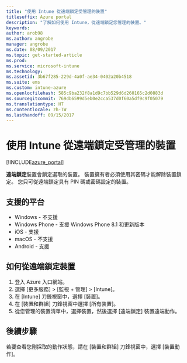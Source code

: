 ```yaml
---
title: "使用 Intune 從遠端鎖定受管理的裝置"
titlesuffix: Azure portal
description: "了解如何使用 Intune，從遠端鎖定您管理的裝置。"
keywords: 
author: arob98
ms.author: angrobe
manager: angrobe
ms.date: 08/09/2017
ms.topic: get-started-article
ms.prod: 
ms.service: microsoft-intune
ms.technology: 
ms.assetid: 3b67f285-229d-4a0f-ae34-0402a20b4518
ms.suite: ems
ms.custom: intune-azure
ms.openlocfilehash: 585c9ba232f8a1d9c7bb529d6d260165c2d0883d
ms.sourcegitcommit: 769db6599d5eb0e2cca537d0f60a5df9c9f05079
ms.translationtype: HT
ms.contentlocale: zh-TW
ms.lasthandoff: 09/15/2017
---
```

# <a name="remotely-lock-managed-devices-with-intune"></a>使用 Intune 從遠端鎖定受管理的裝置


[!INCLUDE[azure_portal](./includes/azure_portal.md)]

**遠端鎖定**裝置會鎖定選取的裝置。 裝置擁有者必須使用其密碼才能解除裝置鎖定。 您只可從遠端鎖定具有 PIN 碼或密碼設定的裝置。

## <a name="supported-platforms"></a>支援的平台

- Windows - 不支援
- Windows Phone - 支援 Windows Phone 8.1 和更新版本
- iOS - 支援
- macOS - 不支援
- Android - 支援

## <a name="how-to-remote-lock-a-device"></a>如何從遠端鎖定裝置

1. 登入 Azure 入口網站。
2. 選擇 [更多服務]  >  [監視 + 管理]  >  [Intune]。
3. 在 [Intune] 刀鋒視窗中，選擇 [裝置]。
4. 在 [裝置和群組] 刀鋒視窗中選擇 [所有裝置]。
5. 從您管理的裝置清單中，選擇裝置，然後選擇 [遠端鎖定] 裝置遠端動作。

## <a name="next-steps"></a>後續步驟

若要查看您剛採取的動作狀態，請在 [裝置和群組] 刀鋒視窗中，選擇 [裝置動作]。
